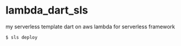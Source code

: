 # lambda_dart_sls

my serverless template dart on aws lambda for serverless framework

```
$ sls deploy
```